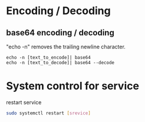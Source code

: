 # Encoding / Decoding

## base64 encoding / decoding
"echo -n" removes the trailing newline character.
```
echo -n [text_to_encode]| base64
echo -n [text_to_decode]| base64 --decode
```

# System control for service
restart service
```sh
sudo systemctl restart [srevice]
```
